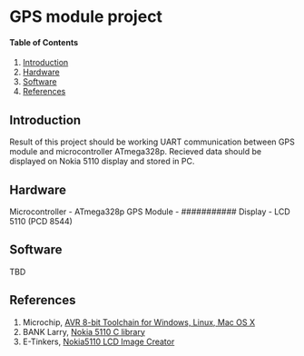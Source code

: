 
# GPS module project

#### Table of Contents

1. [Introduction](#introduction)
2. [Hardware](#hardware)
3. [Software](#software)
4. [References](#references)


## Introduction

Result of this project should be working UART communication between GPS module and microcontroller ATmega328p. 
Recieved data should be displayed on Nokia 5110 display and stored in PC.


## Hardware

Microcontroller - ATmega328p
GPS Module - ###########
Display - LCD 5110 (PCD 8544)

## Software

TBD


## References

1. Microchip, [AVR 8-bit Toolchain for Windows, Linux, Mac OS X](https://www.microchip.com/mplab/avr-support/avr-and-arm-toolchains-c-compilers)
2. BANK Larry, [Nokia 5110 C library](https://github.com/bitbank2/nokia5110)
3. E-Tinkers, [Nokia5110 LCD Image Creator](https://www.e-tinkers.com/nokia5110-lcd-image-creator/)
